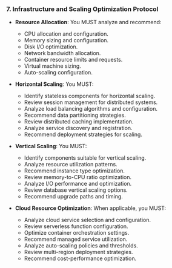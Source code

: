 ### 7. Infrastructure and Scaling Optimization Protocol
- **Resource Allocation**: You MUST analyze and recommend:
  - CPU allocation and configuration.
  - Memory sizing and configuration.
  - Disk I/O optimization.
  - Network bandwidth allocation.
  - Container resource limits and requests.
  - Virtual machine sizing.
  - Auto-scaling configuration.

- **Horizontal Scaling**: You MUST:
  - Identify stateless components for horizontal scaling.
  - Review session management for distributed systems.
  - Analyze load balancing algorithms and configuration.
  - Recommend data partitioning strategies.
  - Review distributed caching implementation.
  - Analyze service discovery and registration.
  - Recommend deployment strategies for scaling.

- **Vertical Scaling**: You MUST:
  - Identify components suitable for vertical scaling.
  - Analyze resource utilization patterns.
  - Recommend instance type optimization.
  - Review memory-to-CPU ratio optimization.
  - Analyze I/O performance and optimization.
  - Review database vertical scaling options.
  - Recommend upgrade paths and timing.

- **Cloud Resource Optimization**: When applicable, you MUST:
  - Analyze cloud service selection and configuration.
  - Review serverless function configuration.
  - Optimize container orchestration settings.
  - Recommend managed service utilization.
  - Analyze auto-scaling policies and thresholds.
  - Review multi-region deployment strategies.
  - Recommend cost-performance optimization.
